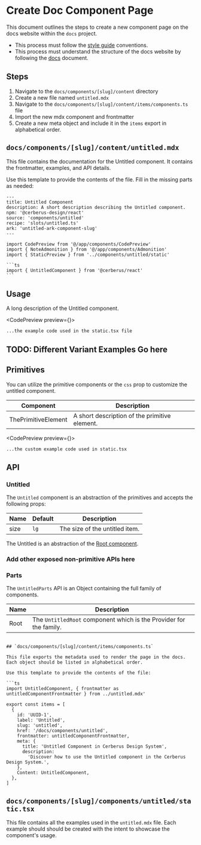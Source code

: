 # Create Doc Component Page

This document outlines the steps to create a new component page on the docs website within the `docs` project.

- This process must follow the [style guide](./style-guide.md) conventions.
- This process must understand the structure of the docs website by following the [docs](./docs.md) document.

## Steps

1. Navigate to the `docs/components/[slug]/content` directory
2. Create a new file named `untitled.mdx`
3. Navigate to the `docs/components/[slug]/content/items/components.ts` file
4. Import the new mdx component and frontmatter
5. Create a new meta object and include it in the `items` export in alphabetical order.

## `docs/components/[slug]/content/untitled.mdx`

This file contains the documentation for the Untitled component. It contains the frontmatter, examples, and API details.

Use this template to provide the contents of the file. Fill in the missing parts as needed:

````mdx
---
title: Untitled Component
description: A short description describing the Untitled component.
npm: '@cerberus-design/react'
source: 'components/untitled'
recipe: 'slots/untitled.ts'
ark: 'untitled-ark-component-slug'
---

import CodePreview from '@/app/components/CodePreview'
import { NoteAdmonition } from '@/app/components/Admonition'
import { StaticPreview } from '../components/untitled/static'

```ts
import { UntitledComponent } from '@cerberus/react'
```
````

## Usage

A long description of the Untitled component.

<CodePreview preview={<StaticPreview />}>

```tsx
...the example code used in the static.tsx file
```

</CodePreview>

## TODO: Different Variant Examples Go here

## Primitives

You can utilize the primitive components or the `css` prop to customize the untitled component.

| Component           | Description                                   |
| ------------------- | --------------------------------------------- |
| ThePrimitiveElement | A short description of the primitive element. |

<CodePreview preview={<CustomPreview />}>

```tsx
...the custom example code used in static.tsx
```

</CodePreview>

## API

### Untitled

The `Untitled` component is an abstraction of the primitives and accepts the following props:

| Name | Default | Description                    |
| ---- | ------- | ------------------------------ |
| size | `lg`    | The size of the untitled item. |

The Untitled is an abstraction of the [Root component](https://ark-ui.com/react/docs/components/accordion#api-reference).

### Add other exposed non-primitive APIs here

### Parts

The `UntitledParts` API is an Object containing the full family of components.

<NoteAdmonition description="It is best to only use the UntitledParts if you are building a custom solution. Importing Object based components will ship every property it includes into your bundle, regardless if you use it or not." />

| Name | Description                                                        |
| ---- | ------------------------------------------------------------------ |
| Root | The `UntitledRoot` component which is the Provider for the family. |

````

## `docs/components/[slug]/content/items/components.ts`

This file exports the metadata used to render the page in the docs. Each object should be listed in alphabetical order.

Use this template to provide the contents of the file:

```ts
import UntitledComponent, { frontmatter as untitledComponentFrontmatter } from ../untitled.mdx'

export const items = [
  {
    id: 'UUID-1',
    label: 'Untitled',
    slug: 'untitled',
    href: '/docs/components/untitled',
    frontmatter: untitledComponentFrontmatter,
    meta: {
      title: 'Untitled Component in Cerberus Design System',
      description:
        'Discover how to use the Untitled component in the Cerberus Design System.',
    },
    Content: UntitledComponent,
  },
]
````

## `docs/components/[slug]/components/untitled/static.tsx`

This file contains all the examples used in the `untitled.mdx` file. Each example should should be created with the intent to showcase the component's usage.
